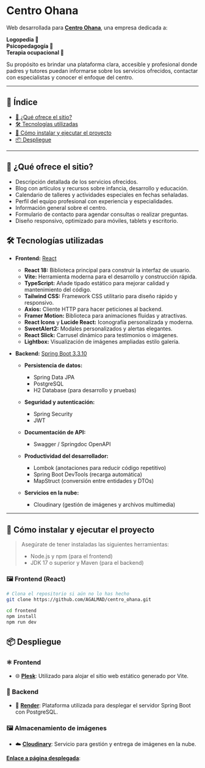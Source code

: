 # Centro Ohana


Web desarrollada para **[Centro Ohana](https://www.instagram.com/centro_ohana_/)**, una empresa dedicada a:  
  
**Logopedia 👄**  
**Psicopedagogía 🧠**  
**Terapia ocupacional 👣**  
  
Su propósito es brindar una plataforma clara, accesible y profesional donde padres y tutores puedan informarse sobre los servicios ofrecidos, contactar con especialistas y conocer el enfoque del centro.

---

## 📑 Índice

- [🧠 ¿Qué ofrece el sitio?](#-qué-ofrece-el-sitio)
- [🛠️ Tecnologías utilizadas](#️-tecnologías-utilizadas)
- [🚀 Cómo instalar y ejecutar el proyecto](#-cómo-instalar-y-ejecutar-el-proyecto)
- [📦 Despliegue](#-despliegue)

---


## 🧠 ¿Qué ofrece el sitio?

- Descripción detallada de los servicios ofrecidos.
- Blog con artículos y recursos sobre infancia, desarrollo y educación.
- Calendario de talleres y actividades especiales en fechas señaladas.
- Perfil del equipo profesional con experiencia y especialidades.
- Información general sobre el centro.
- Formulario de contacto para agendar consultas o realizar preguntas.
- Diseño responsivo, optimizado para móviles, tablets y escritorio.

## 🛠️ Tecnologías utilizadas

- **Frontend:** [React](https://reactjs.org/)
  
  - **React 18:** Biblioteca principal para construir la interfaz de usuario.
  - **Vite:** Herramienta moderna para el desarrollo y construcción rápida.
  - **TypeScript:** Añade tipado estático para mejorar calidad y mantenimiento del código.
  - **Tailwind CSS:** Framework CSS utilitario para diseño rápido y responsivo.
  - **Axios:** Cliente HTTP para hacer peticiones al backend.
  - **Framer Motion:** Biblioteca para animaciones fluidas y atractivas.
  - **React Icons** y **Lucide React:** Iconografía personalizada y moderna.
  - **SweetAlert2:** Modales personalizados y alertas elegantes.
  - **React Slick:** Carrusel dinámico para testimonios o imágenes.
  - **Lightbox:** Visualización de imágenes ampliadas estilo galería.

- **Backend:** [Spring Boot 3.3.10](https://spring.io/projects/spring-boot)

  - **Persistencia de datos:**
    - Spring Data JPA
    - PostgreSQL
    - H2 Database (para desarrollo y pruebas)

  - **Seguridad y autenticación:**
    - Spring Security
    - JWT

  - **Documentación de API:**
    - Swagger / Springdoc OpenAPI

  - **Productividad del desarrollador:**
    - Lombok (anotaciones para reducir código repetitivo)
    - Spring Boot DevTools (recarga automática)
    - MapStruct (conversión entre entidades y DTOs)

  - **Servicios en la nube:**
    - Cloudinary (gestión de imágenes y archivos multimedia)

---

## 🚀 Cómo instalar y ejecutar el proyecto

> Asegúrate de tener instaladas las siguientes herramientas:
> - Node.js y npm (para el frontend)
> - JDK 17 o superior y Maven (para el backend)

### 🖼️ Frontend (React)

```bash
# Clona el repositorio si aún no lo has hecho
git clone https://github.com/AGALMAD/centro_ohana.git

cd frontend
npm install
npm run dev
```

## 📦 Despliegue

### ⚛️ Frontend
- 🌐 **[Plesk](https://www.plesk.com/)**: Utilizado para alojar el sitio web estático generado por Vite.

### 🧠 Backend
- 🚀 **[Render](https://render.com/)**: Plataforma utilizada para desplegar el servidor Spring Boot con PostgreSQL.

### 🖼️ Almacenamiento de imágenes
- ☁️ **[Cloudinary](https://cloudinary.com/)**: Servicio para gestión y entrega de imágenes en la nube.

**[Enlace a página desplegada](https://centrohana.com/)**:

